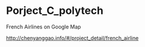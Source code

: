 Porject_C_polytech
==================

French Airlines on Google Map

http://chenyanggao.info/#/project_detail/french_airline
